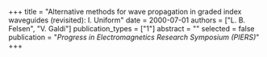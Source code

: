 +++
title = "Alternative methods for wave propagation in graded index waveguides (revisited): I. Uniform"
date = 2000-07-01
authors = ["L. B. Felsen", "V. Galdi"]
publication_types = ["1"]
abstract = ""
selected = false
publication = "*Progress in Electromagnetics Research Symposium (PIERS)*"
+++

